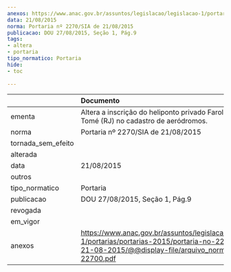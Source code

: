 ```yaml
---
anexos: https://www.anac.gov.br/assuntos/legislacao/legislacao-1/portarias/portarias-2015/portaria-no-2270-sia-de-21-08-2015/@@display-file/arquivo_norma/A2015-22700.pdf
data: 21/08/2015
norma: Portaria nº 2270/SIA de 21/08/2015
publicacao: DOU 27/08/2015, Seção 1, Pág.9
tags:
- altera
- portaria
tipo_normatico: Portaria
hide: 
- toc 
 
---
```


|                    | Documento                                                                                                                                                         |
|:-------------------|:------------------------------------------------------------------------------------------------------------------------------------------------------------------|
| ementa             | Altera a inscrição do heliponto privado Farol de São Tomé (RJ) no cadastro de aeródromos.                                                                         |
| norma              | Portaria nº 2270/SIA de 21/08/2015                                                                                                                                |
| tornada_sem_efeito |                                                                                                                                                                   |
| alterada           |                                                                                                                                                                   |
| data               | 21/08/2015                                                                                                                                                        |
| outros             |                                                                                                                                                                   |
| tipo_normatico     | Portaria                                                                                                                                                          |
| publicacao         | DOU 27/08/2015, Seção 1, Pág.9                                                                                                                                    |
| revogada           |                                                                                                                                                                   |
| em_vigor           |                                                                                                                                                                   |
| anexos             | https://www.anac.gov.br/assuntos/legislacao/legislacao-1/portarias/portarias-2015/portaria-no-2270-sia-de-21-08-2015/@@display-file/arquivo_norma/A2015-22700.pdf |